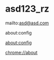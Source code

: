# asd123_rz
mailto:asd@asd.com

about:config

[about:config](http://about:config)

[chrome://about](http://chrome://about)
